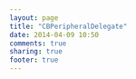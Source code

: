 ```yaml
---
layout: page
title: "CBPeripheralDelegate"
date: 2014-04-09 10:50
comments: true
sharing: true
footer: true
---
```

